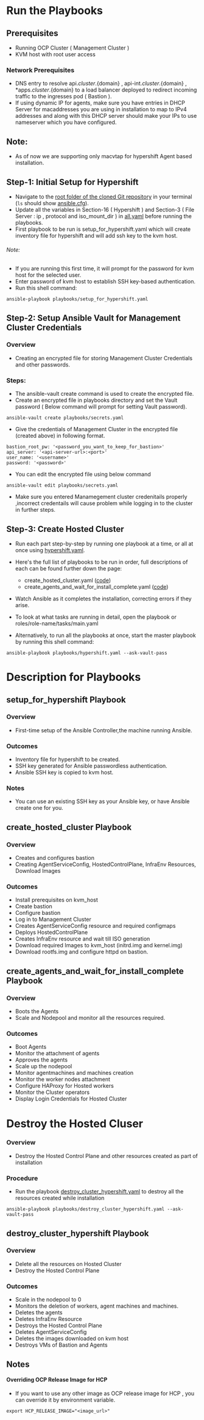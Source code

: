 # Run the Playbooks
## Prerequisites
* Running OCP Cluster ( Management Cluster )  
* KVM host with root user access

### Network Prerequisites
* DNS entry to resolve api.${cluster}.${domain} , api-int.${cluster}.${domain} , *apps.${cluster}.${domain} to a load balancer deployed to redirect incoming traffic to the ingresses pod  ( Bastion ).
* If using dynamic IP for agents, make sure you have entries in DHCP Server for macaddresses you are using in installation to map to  IPv4 addresses and along with this DHCP server should make your IPs to use nameserver which you have configured.
## Note: 
* As of now we are supporting only macvtap for hypershift Agent based installation.

## Step-1: Initial Setup for Hypershift
* Navigate to the [root folder of the cloned Git repository](https://github.com/IBM/Ansible-OpenShift-Provisioning) in your terminal (`ls` should show [ansible.cfg](https://github.com/IBM/Ansible-OpenShift-Provisioning/blob/main/ansible.cfg)).
* Update all the variables in Section-16 ( Hypershift ) and Section-3 ( File Server : ip , protocol and iso_mount_dir ) in [all.yaml](https://github.com/veera-damisetti/Ansible-OpenShift-Provisioning/blob/main/inventories/default/group_vars/all.yaml.template) before running the playbooks.
* First playbook to be run is setup_for_hypershift.yaml which will create inventory file for hypershift and will add ssh key to the kvm host.
###### Note:
* If you are running this first time, it will prompt for the password for kvm host for the selected user.
* Enter password of kvm host to establish SSH key-based authentication.
* Run this shell command:
```
ansible-playbook playbooks/setup_for_hypershift.yaml
```

## Step-2: Setup Ansible Vault for Management Cluster Credentials
### Overview
* Creating an encrypted file for storing Management Cluster Credentials and other passwords.
### Steps:
* The ansible-vault create command is used to create the encrypted file.
* Create an encrypted file in playbooks directory and set the Vault password ( Below command will prompt for setting Vault password).
```
ansible-vault create playbooks/secrets.yaml
``` 

* Give the credentials of Management Cluster in the encrypted file (created above) in following format.
```
bastion_root_pw: '<password_you_want_to_keep_for_bastion>'
api_server: '<api-server-url>:<port>'
user_name: '<username>'
password: '<password>'
```

* You can edit the encrypted file using below command
```
ansible-vault edit playbooks/secrets.yaml
``` 
* Make sure you entered Manamegement cluster credenitails properly ,incorrect credentails will cause problem while logging in to the cluster in further steps.

## Step-3: Create Hosted Cluster 
* Run each part step-by-step by running one playbook at a time, or all at once using [hypershift.yaml](https://github.com/veera-damisetti/Ansible-OpenShift-Provisioning/blob/main/playbooks/hypershift.yaml).
* Here's the full list of playbooks to be run in order, full descriptions of each can be found further down the page:
    * create_hosted_cluster.yaml ([code](https://github.com/IBM/Ansible-OpenShift-Provisioning/blob/main/playbooks/create_hosted_cluster.yaml))
    * create_agents_and_wait_for_install_complete.yaml ([code](https://github.com/veera-damisetti/Ansible-OpenShift-Provisioning/blob/main/playbooks/create_agents_and_wait_for_install_complete.yaml))

* Watch Ansible as it completes the installation, correcting errors if they arise.
* To look at what tasks are running in detail, open the playbook or roles/role-name/tasks/main.yaml
* Alternatively, to run all the playbooks at once, start the master playbook by running this shell command:
```
ansible-playbook playbooks/hypershift.yaml --ask-vault-pass
```

# Description for Playbooks

## setup_for_hypershift Playbook
### Overview
* First-time setup of the Ansible Controller,the machine running Ansible.
### Outcomes
* Inventory file for hypershift to be created.
* SSH key generated for Ansible passwordless authentication.
* Ansible SSH key is copied to kvm host.
### Notes
* You can use an existing SSH key as your Ansible key, or have Ansible create one for you.

## create_hosted_cluster Playbook
### Overview
* Creates and configures bastion
* Creating AgentServiceConfig, HostedControlPlane, InfraEnv Resources, Download Images
### Outcomes
* Install prerequisites on kvm_host
* Create bastion
* Configure bastion
* Log in to Management Cluster
* Creates AgentServiceConfig resource and required configmaps
* Deploys HostedControlPlane
* Creates InfraEnv resource and wait till ISO generation
* Download required Images to kvm_host (initrd.img and kernel.img)
* Download rootfs.img and configure httpd on bastion.

## create_agents_and_wait_for_install_complete Playbook
### Overview
* Boots the Agents 
* Scale and Nodepool and monitor all the resources required.
### Outcomes
* Boot Agents 
* Monitor the attachment of agents 
* Approves the agents
* Scale up the nodepool
* Monitor agentmachines and machines creation
* Monitor the worker nodes attachment 
* Configure HAProxy for Hosted workers
* Monitor the Cluster operators
* Display Login Credentials for Hosted Cluster



# Destroy the Hosted Cluser

### Overview
* Destroy the Hosted Control Plane and other resources created as part of installation

### Procedure
* Run the playbook [destroy_cluster_hypershift.yaml](https://github.com/veera-damisetti/Ansible-OpenShift-Provisioning/blob/main/playbooks/destroy_cluster_hypershift.yaml) to destroy all the resources created while installation
```
ansible-playbook playbooks/destroy_cluster_hypershift.yaml --ask-vault-pass
```

## destroy_cluster_hypershift Playbook
### Overview
* Delete all the resources on Hosted Cluster
* Destroy the Hosted Control Plane
### Outcomes
* Scale in the nodepool to 0 
* Monitors the deletion of workers, agent machines and machines.
* Deletes the agents 
* Deletes InfraEnv Resource
* Destroys the Hosted Control Plane
* Deletes AgentServiceConfig
* Deletes the images downloaded on kvm host
* Destroys VMs of Bastion and Agents

## Notes
#### Overriding OCP Release Image for HCP 
* If you want to use any other image as OCP release image for HCP , you can override it by environment variable.
```
export HCP_RELEASE_IMAGE="<image_url>"
```
